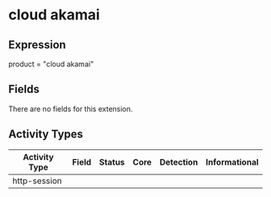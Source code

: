 cloud akamai
============

Expression
----------

product = "cloud akamai"

Fields
------

There are no fields for this extension.

Activity Types
--------------

| Activity Type | Field | Status | Core | Detection | Informational |
| ------------- | ----- | ------ | ---- | --------- | ------------- |
| http-session  |       |        |      |           |               |

